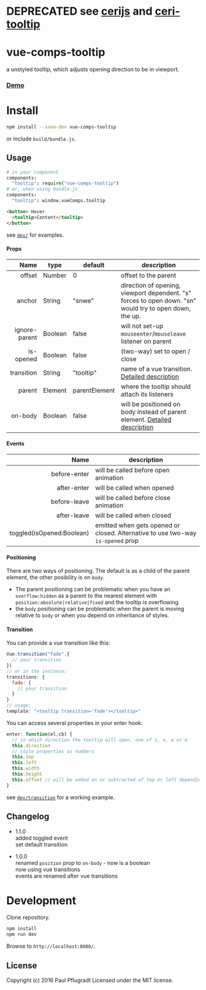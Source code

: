 # DEPRECATED see [cerijs](https://github.com/cerijs) and [ceri-tooltip](https://github.com/ceri-comps/ceri-tooltip)

# vue-comps-tooltip

a unstyled tooltip, which adjusts opening direction to be in viewport.

### [Demo](https://vue-comps.github.io/vue-comps-tooltip)

# Install

```sh
npm install --save-dev vue-comps-tooltip
```
or include `build/bundle.js`.

## Usage
```coffee
# in your component
components:
  "tooltip": require("vue-comps-tooltip")
# or, when using bundle.js
components:
  "tooltip": window.vueComps.tooltip
```
```html
<button> Hover
  <tooltip>Content</tooltip>
</button>
```
see [`dev/`](dev/) for examples.

#### Props
Name | type | default | description
---:| --- | ---| ---
offset | Number | 0 | offset to the parent
anchor | String | "snwe" | direction of opening, viewport dependent. "s" forces to open down. "sn" would try to open down, the up.
ignore-parent | Boolean | false | will not set-up `mouseenter`/`mouseleave` listener on parent
is-opened	| Boolean	| false | (two-way) set to open / close
transition | String | "tooltip" | name of a vue transition. [Detailed description](#transition)
parent | Element | parentElement | where the tooltip should attach its listeners
on-body | Boolean | false | will be positioned on body instead of parent element. [Detailed description](#positioning)

#### Events
Name |  description
---:| ---
before-enter | will be called before open animation
after-enter |  will be called when opened
before-leave |  will be called before close animation
after-leave |  will be called when closed
toggled(isOpened:Boolean) | emitted when gets opened or closed. Alternative to use two-way `is-opened` prop

#### Positioning
There are two ways of positioning. The default is as a child of the parent element, the other posibility is on `body`.
- The parent positioning can be problematic when you have an `overflow:hidden` as a parent to the nearest element with `position:absolute|relative|fixed` and the tooltip is overflowing.
- the `body` positioning can be problematic when the parent is moving relative to `body` or when you depend on inheritance of styles.

#### Transition

You can provide a vue transition like this:
```js
Vue.transition("fade",{
  // your transition
})
// or in the instance:
transitions: {
  fade: {
    // your transition
  }
}
// usage:
template: "<tooltip transition='fade'></tooltip>"
```

You can access several properties in your enter hook:
```js
enter: function(el,cb) {
  // in which direction the tooltip will open. one of s, n, w or e
  this.direction
  // style properties as numbers
  this.top
  this.left
  this.width
  this.height
  this.offset // will be added on or subtracted of top or left depending on direction
}
```

see [`dev/transition`](dev/transition.vue) for a working example.

## Changelog
- 1.1.0  
added toggled event  
set default transition  

- 1.0.0  
renamed `position` prop to `on-body` - now is a boolean  
now using vue transitions  
events are renamed after vue transitions  


# Development
Clone repository.
```sh
npm install
npm run dev
```
Browse to `http://localhost:8080/`.

## License
Copyright (c) 2016 Paul Pflugradt
Licensed under the MIT license.
